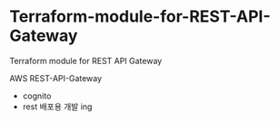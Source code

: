 # Terraform-module-for-REST-API-Gateway
Terraform module for REST API Gateway

AWS REST-API-Gateway
- cognito
- rest
배포용 개발 ing


